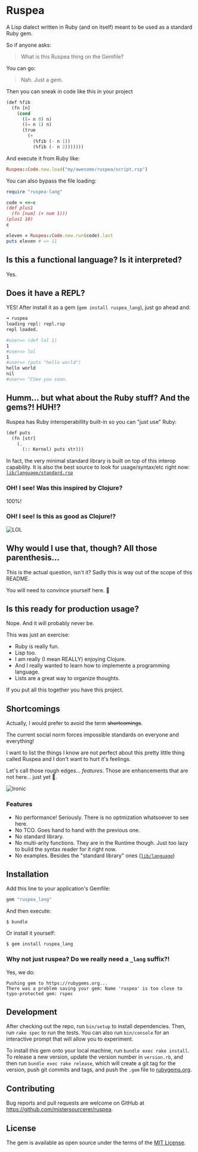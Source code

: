 # Ruspea

A Lisp dialect written in Ruby (and on itself)
meant to be used as a standard Ruby gem.

So if anyone asks:

> What is this Ruspea thing on the Gemfile?

You can go:

> Nah. Just a gem.

Then you can sneak in code like this in your project

```lisp
(def %fib
  (fn [n]
    (cond
      ((= n 0) n)
      ((= n 1) n)
      (true
        (+
          (%fib (- n 1))
          (%fib (- n 2)))))))
```

And execute it from Ruby like:

```ruby
Ruspea::Code.new.load("my/awesome/ruspea/script.rsp")
```

You can also bypass the file loading:

```ruby
require "ruspea-lang"

code = <<~c
(def plus1
  (fn [num] (+ num 1)))
(plus1 10)
c

eleven = Ruspea::Code.new.run(code).last
puts eleven # => 11
```

## Is this a functional language? Is it interpreted?

Yes.

## Does it have a REPL?

YES! After install it as a gem (`gem install ruspea_lang`),
just go ahead and:

```bash
➜ ruspea
loading repl: repl.rsp
repl loaded.

#user=> (def lol 1)
1
#user=> lol
1
#user=> (puts "hello world")
hello world
nil
#user=> ^CSee you soon.
```

## Humm... but what about the Ruby stuff? And the gems?! HUH!?

Ruspea has Ruby interoperabillity built-in
so you can "just use" Ruby:

```lisp
(def puts
  (fn [str]
    (.
      (:: Kernel) puts str)))
```

In fact, the very minimal standard library is
built on top of this interop capability.
It is also the best source to look for usage/syntax/etc right now:
[`lib/language/standard.rsp`](https://github.com/mistersourcerer/ruspea/blob/master/lib/language/standard.rsp)

### OH! I see! Was this inspired by Clojure?

100%!

### OH! I see! Is this as good as Clojure!?

![LOL](https://i.imgflip.com/1joc8h.jpg)

## Why would I use that, though? All those parenthesis...

This is the actual question, isn't it?
Sadly this is way out of the scope of this README.

You will need to convince yourself here. 😬

## Is this ready for production usage?

Nope.
And it will probably never be.

This was just an exercise:

  - Ruby is really fun.
  - Lisp too.
  - I am really (I mean REALLY) enjoying Clojure.
  - And I really wanted to learn how to implemente a programming language.
  - Lists are a great way to organize thoughts.

If you put all this together you have this project.

## Shortcomings

Actually, I would prefer to avoid the term ~~shortcomings~~.

The current social norm forces impossible standards
on everyone and everything!

I want to list the things I know are not perfect
about this pretty little thing called Ruspea
and I don't want to hurt it's feelings.

Let's call those rough edges... *features*.
Those are enhancements that are not here... just yet 😬.

![Ironic](https://media.giphy.com/media/9MJ6xrgVR9aEwF8zCJ/source.gif)

### Features

  - No performance! Seriously. There is no optmization whatsoever to see here.
  - No TCO. Goes hand to hand with the previous one.
  - No standard library.
  - No multi-arity functions.
    They are in the Runtime though. Just too lazy to build the syntax reader for it right now.
  - No examples. Besides the "standard library" ones ([`lib/language`](https://github.com/mistersourcerer/ruspea/blob/master/lib/language/standard.rsp))

## Installation

Add this line to your application's Gemfile:

```ruby
gem "ruspea_lang"
```

And then execute:

    $ bundle

Or install it yourself:

    $ gem install ruspea_lang


### Why not just ruspea? Do we really need a `_lang` suffix?!

Yes, we do:

```
Pushing gem to https://rubygems.org...
There was a problem saving your gem: Name 'ruspea' is too close to typo-protected gem: rspec
```

## Development

After checking out the repo, run `bin/setup` to install dependencies. Then, run `rake spec` to run the tests. You can also run `bin/console` for an interactive prompt that will allow you to experiment.

To install this gem onto your local machine, run `bundle exec rake install`. To release a new version, update the version number in `version.rb`, and then run `bundle exec rake release`, which will create a git tag for the version, push git commits and tags, and push the `.gem` file to [rubygems.org](https://rubygems.org).

## Contributing

Bug reports and pull requests are welcome on GitHub at https://github.com/mistersourcerer/ruspea.

## License

The gem is available as open source under the terms of the [MIT License](https://opensource.org/licenses/MIT).
